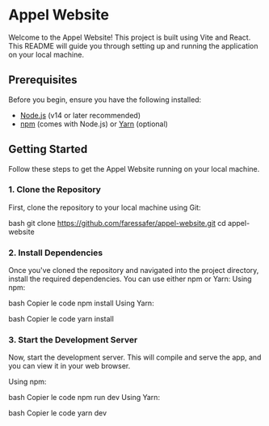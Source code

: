 # Appel Website

Welcome to the Appel Website! This project is built using Vite and React. This README will guide you through setting up and running the application on your local machine.

## Prerequisites

Before you begin, ensure you have the following installed:

- [Node.js](https://nodejs.org/) (v14 or later recommended)
- [npm](https://www.npmjs.com/) (comes with Node.js) or [Yarn](https://classic.yarnpkg.com/) (optional)

## Getting Started

Follow these steps to get the Appel Website running on your local machine.

### 1. Clone the Repository

First, clone the repository to your local machine using Git:

bash
git clone https://github.com/faressafer/appel-website.git
cd appel-website

### 2. Install Dependencies

Once you've cloned the repository and navigated into the project directory, install the required dependencies. You can use either npm or Yarn:
Using npm:

bash
Copier le code
npm install
Using Yarn:

bash
Copier le code
yarn install

### 3. Start the Development Server

Now, start the development server. This will compile and serve the app, and you can view it in your web browser.

Using npm:

bash
Copier le code
npm run dev
Using Yarn:

bash
Copier le code
yarn dev
